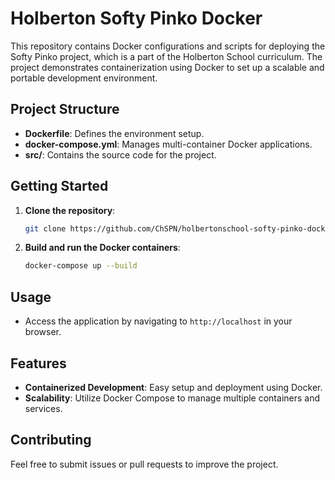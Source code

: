 # Holberton Softy Pinko Docker

This repository contains Docker configurations and scripts for deploying the Softy Pinko project, which is a part of the Holberton School curriculum. The project demonstrates containerization using Docker to set up a scalable and portable development environment.

## Project Structure

- **Dockerfile**: Defines the environment setup.
- **docker-compose.yml**: Manages multi-container Docker applications.
- **src/**: Contains the source code for the project.

## Getting Started

1. **Clone the repository**:
    ```bash
    git clone https://github.com/ChSPN/holbertonschool-softy-pinko-docker.git
    ```
2. **Build and run the Docker containers**:
    ```bash
    docker-compose up --build
    ```

## Usage

- Access the application by navigating to `http://localhost` in your browser.

## Features

- **Containerized Development**: Easy setup and deployment using Docker.
- **Scalability**: Utilize Docker Compose to manage multiple containers and services.

## Contributing

Feel free to submit issues or pull requests to improve the project.


